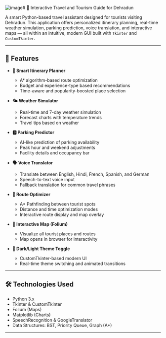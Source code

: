 ![image](https://github.com/user-attachments/assets/4dc8398d-b05f-4021-92d6-c937796f9385)# 🌟 Interactive Travel and Tourism Guide for Dehradun

A smart Python-based travel assistant designed for tourists visiting Dehradun. This application offers personalized itinerary planning, real-time weather simulation, parking prediction, voice translation, and interactive maps — all within an intuitive, modern GUI built with `Tkinter` and `CustomTkinter`.

---

## 🚀 Features

- **🧳 Smart Itinerary Planner**
  - A* algorithm-based route optimization
  - Budget and experience-type based recommendations
  - Time-aware and popularity-boosted place selection

- **🌤 Weather Simulator**
  - Real-time and 7-day weather simulation
  - Forecast charts with temperature trends
  - Travel tips based on weather

- **🅿 Parking Predictor**
  - AI-like prediction of parking availability
  - Peak hour and weekend adjustments
  - Facility details and occupancy bar

- **🗣 Voice Translator**
  - Translate between English, Hindi, French, Spanish, and German
  - Speech-to-text voice input
  - Fallback translation for common travel phrases

- **🧭 Route Optimizer**
  - A* Pathfinding between tourist spots
  - Distance and time optimization modes
  - Interactive route display and map overlay

- **📍 Interactive Map (Folium)**
  - Visualize all tourist places and routes
  - Map opens in browser for interactivity

- **🎨 Dark/Light Theme Toggle**
  - CustomTkinter-based modern UI
  - Real-time theme switching and animated transitions

---

## 🛠 Technologies Used

- Python 3.x
- Tkinter & CustomTkinter
- Folium (Maps)
- Matplotlib (Charts)
- SpeechRecognition & GoogleTranslator
- Data Structures: BST, Priority Queue, Graph (A*)

---
